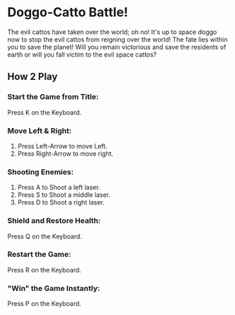 # Doggo-Catto Battle!

The evil cattos have taken over the world; oh no! It's up to space doggo now to stop the evil cattos from reigning over the world! The fate lies within you to save the planet! Will you remain victorious and save the residents of earth or will you fall victim to the evil space cattos?

## How 2 Play

### Start the Game from Title:
Press K on the Keyboard.

### Move Left & Right:
1. Press Left-Arrow to move Left.
2. Press Right-Arrow to move right.

### Shooting Enemies:
1. Press A to Shoot a left laser.
2. Press S to Shoot a middle laser.
3. Press D to Shoot a right laser.

### Shield and Restore Health:
Press Q on the Keyboard.

### Restart the Game:
Press R on the Keyboard.

### "Win" the Game Instantly:
Press P on the Keyboard.
